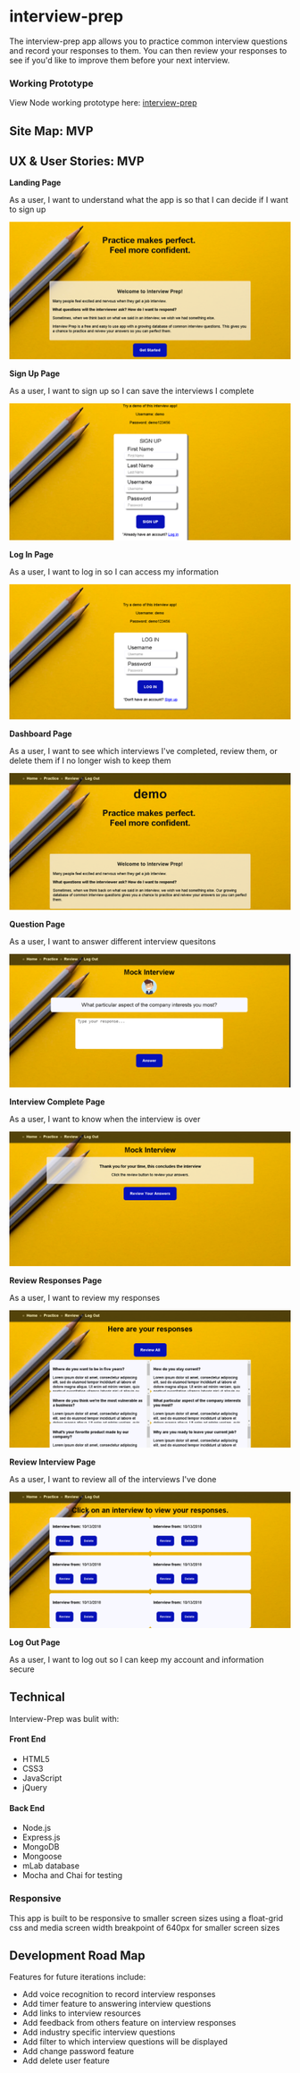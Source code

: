 # interview-prep

The interview-prep app allows you to practice common interview questions and record your responses to them. You can then review your responses to see if you'd like to improve them before your next interview.

### Working Prototype

View Node working prototype here: [interview-prep](https://interview-prep-capstone.herokuapp.com/)

## Site Map: MVP

## UX & User Stories: MVP

**Landing Page**

As a user, I want to understand what the app is so that I can decide if I want to sign up

![Logged Out Landing page design](/public/images/Logged_out_home_page.png)

**Sign Up Page**

As a user, I want to sign up so I can save the interviews I complete

![Sign Up page design](/public/images/Sign_up_screen.png)


**Log In Page**

As a user, I want to log in so I can access my information

![Log In page design](/public/images/Log_in_screen.png)

**Dashboard Page**

As a user, I want to see which interviews I've completed, review them, or delete them if I no longer wish to keep them

![Logged In Landing page design](/public/images/Logged_in_homepage.png)

**Question Page**

As a user, I want to answer different interview quesitons

![Question page design](/public/images/Question_screen.png)

**Interview Complete Page**

As a user, I want to know when the interview is over

![Interview Complete page design](/public/images/Interview_complete.png)

**Review Responses Page**

As a user, I want to review my responses

![Response Reivew page design](/public/images/Response_review_screen.png)

**Review Interview Page**

As a user, I want to review all of the interviews I've done

![Question page design](/public/images/Review_interview_screen.png)

**Log Out Page**

As a user, I want to log out so I can keep my account and information secure

## Technical

Interview-Prep was bulit with:

#### Front End

* HTML5
* CSS3
* JavaScript 
* jQuery 

#### Back End 

* Node.js 
* Express.js
* MongoDB
* Mongoose
* mLab database
* Mocha and Chai for testing


### Responsive
This app is built to be responsive to smaller screen sizes using a float-grid css and media screen width breakpoint of 640px for smaller screen sizes

## Development Road Map
Features for future iterations include:
- Add voice recognition to record interview responses
- Add timer feature to answering interview questions
- Add links to interview resources
- Add feedback from others feature on interview responses
- Add industry specific interview questions
- Add filter to which interview questions will be displayed
- Add change password feature
- Add delete user feature